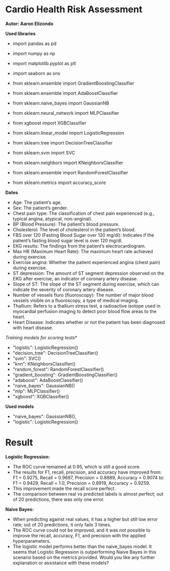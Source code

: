 # Cardio Health Risk Assessment
**Autor: Aaron Elizondo**

**Used libraries**
- import pandas as pd
- import numpy as np
- import matplotlib.pyplot as plt
- import seaborn as sns

- from sklearn.ensemble import GradientBoostingClassifier
- from sklearn.ensemble import AdaBoostClassifier
- from sklearn.naive_bayes import GaussianNB
- from sklearn.neural_network import MLPClassifier
- from xgboost import XGBClassifier
- from sklearn.linear_model import LogisticRegression
- from sklearn.tree import DecisionTreeClassifier
- from sklearn.svm import SVC
- from sklearn.neighbors import KNeighborsClassifier
- from sklearn.ensemble import RandomForestClassifier
- from sklearn.metrics import accuracy_score

**Dates**

- Age: The patient’s age.
- Sex: The patient’s gender.
- Chest pain type: The classification of chest pain experienced (e.g., typical angina, atypical, non-anginal).
- BP (Blood Pressure): The patient’s blood pressure.
- Cholesterol: The level of cholesterol in the patient’s blood.
- FBS over 120 (Fasting Blood Sugar over 120 mg/dl): Indicates if the patient’s fasting blood sugar level is over 120 mg/dl.
- EKG results: The findings from the patient’s electrocardiogram.
- Max HR (Maximum Heart Rate): The maximum heart rate achieved during exercise.
- Exercise angina: Whether the patient experienced angina (chest pain) during exercise.
- ST depression: The amount of ST segment depression observed on the EKG after exercise, an indicator of coronary artery disease.
- Slope of ST: The slope of the ST segment during exercise, which can indicate the severity of coronary artery disease.
- Number of vessels fluro (fluoroscopy): The number of major blood vessels visible on a fluoroscopy, a type of medical imaging.
- Thallium: Refers to a thallium stress test, a radioactive isotope used in myocardial perfusion imaging to detect poor blood flow areas to the heart.
- Heart Disease: Indicates whether or not the patient has been diagnosed with heart disease.

*Training models for scoring tests**
- "logistic": LogisticRegression()
- "decision_tree": DecisionTreeClassifier()
- "svm": SVC()
- "knn": KNeighborsClassifier()
- "random_forest": RandomForestClassifier()
- "gradient_boosting": GradientBoostingClassifier()
- "adaboost": AdaBoostClassifier()
- "naive_bayes": GaussianNB()
- "mlp": MLPClassifier()
- "xgboost": XGBClassifier()

**Used models**
- "naive_bayes": GaussianNB(),
- "logistic": LogisticRegression()

# Result

**Logistic Regression:**

- The ROC curve remained at 0.95, which is still a good score.
- The results for F1, recall, precision, and accuracy have improved from:
F1 = 0.9275, Recall = 0.9697, Precision = 0.8889, Accuracy = 0.9074
to:
F1 = 0.9429, Recall = 1.0, Precision = 0.8919, Accuracy = 0.9259.
- This improvement made the recall score perfect.
- The comparison between real vs predicted labels is almost perfect; out of 20 predictions, there was only one error.

**Naive Bayes:**

- When predicting against real values, it has a higher but still low error rate; out of 20 predictions, it only fails 3 times.
- The ROC curve could not be improved, and it was not possible to improve the recall, accuracy, F1, and precision with the applied hyperparameters.
- The logistic model performs better than the naive_bayes model.
It seems that Logistic Regression is outperforming Naive Bayes in this scenario based on the metrics provided. Would you like any further explanation or assistance with these models?

